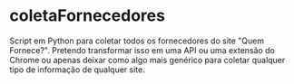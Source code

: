 # coletaFornecedores
Script em Python para coletar todos os fornecedores do site "Quem Fornece?". Pretendo transformar isso em uma API ou uma extensão do Chrome ou apenas deixar como algo mais genérico para coletar qualquer tipo de informação de qualquer site.
